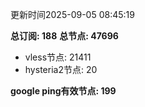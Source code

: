 更新时间2025-09-05 08:45:19

**总订阅: 188**
**总节点: 47696**
- vless节点: 21411
- hysteria2节点: 20

**google ping有效节点: 199**
